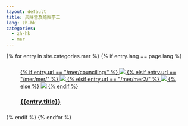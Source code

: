 ```yaml
---
layout: default
title: 夫婦營及婚姻事工
lang: zh-hk
categories: 
  - zh-hk
  - mer
---
```

<div class="container">
<div class="row">
{% for entry in site.categories.mer %}
  {% if entry.lang == page.lang %}
   <div class="col-lg-3 col-md-4 col-sm-5">
      <div style="margin:1em">
        <div class="white_frame">
          <div style="margin : 5%">
            <a href="{{site.baseurl}}{{entry.url}}" class="thumbnail">
              {% if entry.url == "/mer/counciling/" %}
              <img src="{{site.baseurl}}/images/marriage_counciling.jpg" class="img-responsive">
              {% elsif entry.url == "/mer/mer/" %}
              <img src="{{site.baseurl}}/images/MER 1-2.jpg" class="img-responsive">
              {% elsif entry.url == "/mer/mer2/" %}
              <img src="{{site.baseurl}}/images/MER 2.jpg" class="img-responsive">
              {% else %}
              <img src="{{site.baseurl}}/images/mainLeft.jpg" class="img-responsive">
              {% endif %}
              <div class="caption">
                <h3 class="text-center">{{entry.title}}</h3>
              </div>
            </a>
          </div>
        </div>
      </div>
    </div>
  {% endif %}
{% endfor %}
</div>
</div>
